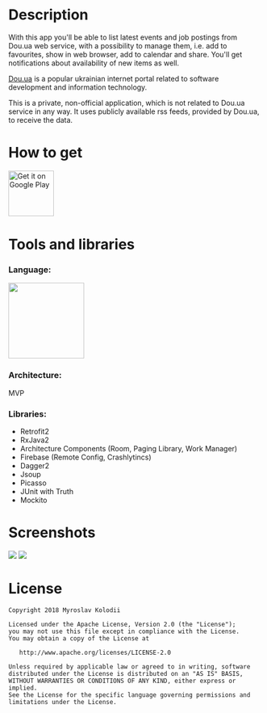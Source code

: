 # Description
<p>
  With this app you'll be able to list latest events and job postings from Dou.ua web service, with a possibility to manage them, i.e. add to favourites, show in web browser, add to calendar and share. 
You'll get notifications about availability of new items as well.
  </p>
<p>
  <a href="https://dou.ua" target="_blank">Dou.ua</a> is a popular ukrainian internet portal related to software development and information technology.
</p>
<p>
This is a private, non-official application, which is not related to Dou.ua service in any way.
It uses publicly available rss feeds, provided by Dou.ua, to receive the data.
</p>

# How to get

<div>
  <a href="https://play.google.com/store/apps/details?id=com.unagit.douuajobsevents">
    <img src="https://play.google.com/intl/en_us/badges/images/generic/en-play-badge.png" alt="Get it on Google Play" height="90"/>
  </a>
</div>

# Tools and libraries
### Language:
<img src="https://www.modeso.ch/wp-content/uploads/2018/08/Kotlin-A-New-Programming-Platform-For-Android-Developers.png" width="150" />

### Architecture: 
MVP

### Libraries:
* Retrofit2
* RxJava2
* Architecture Components (Room, Paging Library, Work Manager)
* Firebase (Remote Config, Crashlytincs)
* Dagger2
* Jsoup
* Picasso
* JUnit with Truth
* Mockito

# Screenshots

<img src="https://user-images.githubusercontent.com/23655108/50688432-c7986b00-1025-11e9-894d-2fef941d5efe.gif" />
<img src="https://user-images.githubusercontent.com/23655108/50688440-cbc48880-1025-11e9-92b7-e7e356dd6fbd.gif" />
  
# License
```
Copyright 2018 Myroslav Kolodii

Licensed under the Apache License, Version 2.0 (the "License");
you may not use this file except in compliance with the License.
You may obtain a copy of the License at

   http://www.apache.org/licenses/LICENSE-2.0

Unless required by applicable law or agreed to in writing, software
distributed under the License is distributed on an "AS IS" BASIS,
WITHOUT WARRANTIES OR CONDITIONS OF ANY KIND, either express or implied.
See the License for the specific language governing permissions and
limitations under the License.
```







